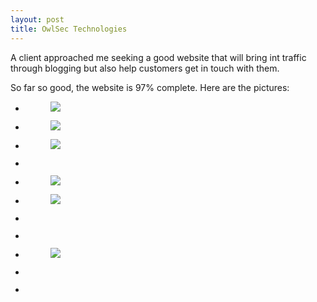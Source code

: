```yaml
---
layout: post
title: OwlSec Technologies
---
```

<!-- wp:paragraph -->
<p>A client approached me seeking a good website that will bring int traffic through blogging but also help customers get in touch with them. </p>
<!-- /wp:paragraph -->

<!-- wp:paragraph -->
<p>So far so good, the website is 97% complete. Here are the pictures:</p>
<!-- /wp:paragraph -->

<!-- wp:jetpack/slideshow {"align":"full","autoplay":true,"delay":5,"ids":[1949,1942,1948,1931,1944,1945,1932,1933,1947,1930,1934],"effect":"fade"} -->
<div class="wp-block-jetpack-slideshow alignfull" data-autoplay="true" data-delay="5" data-effect="fade"><div class="wp-block-jetpack-slideshow_container swiper-container"><ul class="wp-block-jetpack-slideshow_swiper-wrapper swiper-wrapper"><li class="wp-block-jetpack-slideshow_slide swiper-slide"><figure><img class="wp-block-jetpack-slideshow_image wp-image-1949" data-id="1949" src="https://ajulusthoughts.files.wordpress.com/2019/07/annotation-2019-07-07-121057.png" /></figure></li><li class="wp-block-jetpack-slideshow_slide swiper-slide"><figure><img class="wp-block-jetpack-slideshow_image wp-image-1942" data-id="1942" src="https://ajulusthoughts.files.wordpress.com/2019/07/annotation-2019-07-07-122617.png" /></figure></li><li class="wp-block-jetpack-slideshow_slide swiper-slide"><figure><img class="wp-block-jetpack-slideshow_image wp-image-1948" data-id="1948" src="https://ajulusthoughts.files.wordpress.com/2019/07/annotation-2019-07-07-123213-1.png" /></figure></li><li class="wp-block-jetpack-slideshow_slide swiper-slide"><figure><img alt="" class="wp-block-jetpack-slideshow_image wp-image-1931" data-id="1931" src="https://ajulusthoughts.files.wordpress.com/2019/07/annotation-2019-07-07-122820.png" /></figure></li><li class="wp-block-jetpack-slideshow_slide swiper-slide"><figure><img class="wp-block-jetpack-slideshow_image wp-image-1944" data-id="1944" src="https://ajulusthoughts.files.wordpress.com/2019/07/annotation-2019-07-07-122909.png" /></figure></li><li class="wp-block-jetpack-slideshow_slide swiper-slide"><figure><img class="wp-block-jetpack-slideshow_image wp-image-1945" data-id="1945" src="https://ajulusthoughts.files.wordpress.com/2019/07/annotation-2019-07-07-122933-1.png" /></figure></li><li class="wp-block-jetpack-slideshow_slide swiper-slide"><figure><img alt="" class="wp-block-jetpack-slideshow_image wp-image-1932" data-id="1932" src="https://ajulusthoughts.files.wordpress.com/2019/07/annotation-2019-07-07-123002.png" /></figure></li><li class="wp-block-jetpack-slideshow_slide swiper-slide"><figure><img alt="" class="wp-block-jetpack-slideshow_image wp-image-1933" data-id="1933" src="https://ajulusthoughts.files.wordpress.com/2019/07/annotation-2019-07-07-123032.png" /></figure></li><li class="wp-block-jetpack-slideshow_slide swiper-slide"><figure><img class="wp-block-jetpack-slideshow_image wp-image-1947" data-id="1947" src="https://ajulusthoughts.files.wordpress.com/2019/07/annotation-2019-07-07-123145-1.png" /></figure></li><li class="wp-block-jetpack-slideshow_slide swiper-slide"><figure><img alt="" class="wp-block-jetpack-slideshow_image wp-image-1930" data-id="1930" src="https://ajulusthoughts.files.wordpress.com/2019/07/annotation-2019-07-07-122652.png" /></figure></li><li class="wp-block-jetpack-slideshow_slide swiper-slide"><figure><img alt="" class="wp-block-jetpack-slideshow_image wp-image-1934" data-id="1934" src="https://ajulusthoughts.files.wordpress.com/2019/07/annotation-2019-07-07-123110.png" /></figure></li></ul><a class="wp-block-jetpack-slideshow_button-prev swiper-button-prev swiper-button-white" role="button"></a><a class="wp-block-jetpack-slideshow_button-next swiper-button-next swiper-button-white" role="button"></a><a aria-label="Pause Slideshow" class="wp-block-jetpack-slideshow_button-pause" role="button"></a><div class="wp-block-jetpack-slideshow_pagination swiper-pagination swiper-pagination-white"></div></div></div>
<!-- /wp:jetpack/slideshow -->
